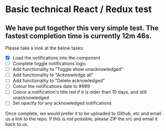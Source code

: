 # Basic technical React / Redux test
## We have put together this very simple test. The fastest completion time is currently 12m 46s.

Please take a look at the below tasks:

- [x] Load the notifications into the component
- [ ] Complete toggle notifications logic
- [ ] Add functionality to "Toggle show unacknowledged"
- [ ] Add functionality to "Acknowledge all"
- [ ] Add functionality to "Delete acknowledged"
- [ ] Colour the notifications date to #999
- [ ] Colour a notification's title red if it is older than 10 days, and still unacknowledged
- [ ] Set opacity for any acknowledged notifications

Once complete, we would prefer it to be uploaded to Github, etc and email us a link to the repo.
If this is not possible, please ZIP the src and email it back to us.
